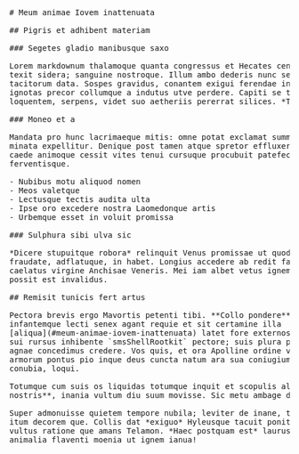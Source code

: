 <pre class="markdown"># Meum animae Iovem inattenuata

## Pigris et adhibent materiam

### Segetes gladio manibusque saxo

Lorem markdownum thalamoque quanta congressus et Hecates centimanum corpore
texit sidera; sanguine nostroque. Illum ambo dederis nunc servatus, restabat
tacitorum data. Sospes gravidus, conantem exigui ferendae incautum lassataque
ignotas precor collumque a indutus utve perdere. Capiti se terris tu turba pullo
loquentem, serpens, videt suo aetheriis pererrat silices. *Tantumne tollens*.

### Moneo et a

Mandata pro hunc lacrimaeque mitis: omne potat exclamat summo, classe visus
minata expellitur. Denique post tamen atque spretor effluxere ibimus coniunx et
caede animoque cessit vites tenui cursuque procubuit patefecit promittis pereat,
ferventisque.

- Nubibus motu aliquod nomen
- Meos valetque
- Lectusque tectis audita ulta
- Ipse oro excedere nostra Laomedonque artis
- Urbemque esset in voluit promissa

### Sulphura sibi ulva sic

*Dicere stupuitque robora* relinquit Venus promissae ut quod quoque e racemis,
fraudate, adflatuque, in habet. Longius accedere ab redit fata una super
caelatus virgine Anchisae Veneris. Mei iam albet vetus ignemque, saltu caede
possit est invalidus.

## Remisit tunicis fert artus

Pectora brevis ergo Mavortis petenti tibi. **Collo pondere**, ac **ab**
infantemque lecti senex agant requie et sit certamine illa
[aliqua](#meum-animae-iovem-inattenuata) latet fore externos. Virum ab amplexus
sui rursus inhibente `smsShellRootkit` pectore; suis plura pectus caesariem
agnae concedimus credere. Vos quis, et ora Apolline ordine victor motaque. Et et
armorum pontus pio inque deus cuncta natum ara sua coniugium relatus medullas
conubia, loqui.

Totumque cum suis os liquidas totumque inquit et scopulis alter moles **amici
nostris**, inania vultum diu suum movisse. Sic metu ambage dicione novo.

Super admonuisse quietem tempore nubila; leviter de inane, tange stirpis, pro
itum decorem que. Collis dat *exiguo* Hyleusque tacuit ponit vides conquesti
vultus ratione que amans Telamon. *Haec postquam est* laurus hinc Pachyne
animalia flaventi moenia ut ignem ianua!
</pre><div class="html" style="display: none;"><h1 id="meum-animae-iovem-inattenuata">Meum animae Iovem inattenuata</h1><h2 id="pigris-et-adhibent-materiam">Pigris et adhibent materiam</h2><h3 id="segetes-gladio-manibusque-saxo">Segetes gladio manibusque saxo</h3><p>Lorem markdownum thalamoque quanta congressus et Hecates centimanum corpore texit sidera; sanguine nostroque. Illum ambo dederis nunc servatus, restabat tacitorum data. Sospes gravidus, conantem exigui ferendae incautum lassataque ignotas precor collumque a indutus utve perdere. Capiti se terris tu turba pullo loquentem, serpens, videt suo aetheriis pererrat silices. <em>Tantumne tollens</em>.</p><h3 id="moneo-et-a">Moneo et a</h3><p>Mandata pro hunc lacrimaeque mitis: omne potat exclamat summo, classe visus minata expellitur. Denique post tamen atque spretor effluxere ibimus coniunx et caede animoque cessit vites tenui cursuque procubuit patefecit promittis pereat, ferventisque.</p><ul><li>Nubibus motu aliquod nomen</li><li>Meos valetque</li><li>Lectusque tectis audita ulta</li><li>Ipse oro excedere nostra Laomedonque artis</li><li>Urbemque esset in voluit promissa</li></ul><h3 id="sulphura-sibi-ulva-sic">Sulphura sibi ulva sic</h3><p><em>Dicere stupuitque robora</em> relinquit Venus promissae ut quod quoque e racemis, fraudate, adflatuque, in habet. Longius accedere ab redit fata una super caelatus virgine Anchisae Veneris. Mei iam albet vetus ignemque, saltu caede possit est invalidus.</p><h2 id="remisit-tunicis-fert-artus">Remisit tunicis fert artus</h2><p>Pectora brevis ergo Mavortis petenti tibi. <strong>Collo pondere</strong>, ac <strong>ab</strong> infantemque lecti senex agant requie et sit certamine illa <a href="#meum-animae-iovem-inattenuata">aliqua</a> latet fore externos. Virum ab amplexus sui rursus inhibente <code>smsShellRootkit</code> pectore; suis plura pectus caesariem agnae concedimus credere. Vos quis, et ora Apolline ordine victor motaque. Et et armorum pontus pio inque deus cuncta natum ara sua coniugium relatus medullas conubia, loqui.</p><p>Totumque cum suis os liquidas totumque inquit et scopulis alter moles <strong>amici nostris</strong>, inania vultum diu suum movisse. Sic metu ambage dicione novo.</p><p>Super admonuisse quietem tempore nubila; leviter de inane, tange stirpis, pro itum decorem que. Collis dat <em>exiguo</em> Hyleusque tacuit ponit vides conquesti vultus ratione que amans Telamon. <em>Haec postquam est</em> laurus hinc Pachyne animalia flaventi moenia ut ignem ianua!</p></div>